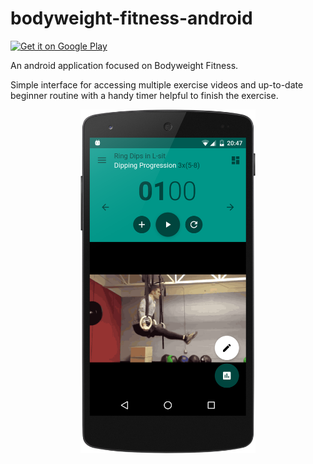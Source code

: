 # bodyweight-fitness-android

<a href='https://play.google.com/store/apps/details?id=com.bodyweight.fitness.pro'>
    <img width="150px" alt='Get it on Google Play' src='https://play.google.com/intl/en_us/badges/images/generic/en-play-badge.png'/>
</a>

An android application focused on Bodyweight Fitness.

Simple interface for accessing multiple exercise videos and up-to-date beginner routine with a handy timer helpful to finish the exercise.

<p align="center">
  <img src="/screenshots/GitHub.png?raw=true" alt="Nexus 5 Screenshot" width="280"/>
</p>
